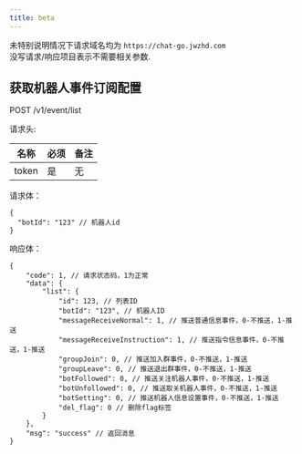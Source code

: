 ```yaml
---
title: beta
---
```


未特别说明情况下请求域名均为 `https://chat-go.jwzhd.com`  
没写请求/响应项目表示不需要相关参数.  

## 获取机器人事件订阅配置

POST /v1/event/list

请求头:  

|名称|必须|备注|
|-----|-----|-----|
|token|是|无|

请求体：

```JSONC
{
  "botId": "123" // 机器人id
}
```

响应体：

```JSONC
{
    "code": 1, // 请求状态码，1为正常
    "data": {
        "list": {
            "id": 123, // 列表ID
            "botId": "123", // 机器人ID
            "messageReceiveNormal": 1, // 推送普通信息事件，0-不推送，1-推送
            "messageReceiveInstruction": 1, // 推送指令信息事件，0-不推送，1-推送
            "groupJoin": 0, // 推送加入群事件，0-不推送，1-推送
            "groupLeave": 0, // 推送退出群事件，0-不推送，1-推送
            "botFollowed": 0, // 推送关注机器人事件，0-不推送，1-推送
            "botUnfollowed": 0, // 推送取关机器人事件，0-不推送，1-推送
            "botSetting": 0, // 推送机器人信息设置事件，0-不推送，1-推送
            "del_flag": 0 // 删除flag标签
        }
    },
    "msg": "success" // 返回消息
}
```
